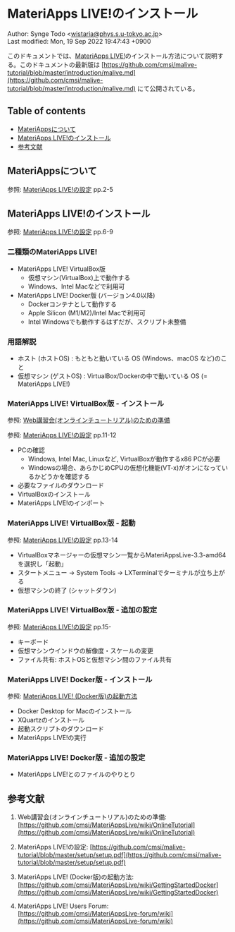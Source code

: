 # MateriApps LIVE!のインストール

Author: Synge Todo <<wistaria@phys.s.u-tokyo.ac.jp>>  
Last modified: Mon, 19 Sep 2022 19:47:43 +0900

このドキュメントでは、[MateriApps LIVE!](https://cmsi.github.io/MateriAppsLive/)のインストール方法について説明する。このドキュメントの最新版は [https://github.com/cmsi/malive-tutorial/blob/master/introduction/malive.md](https://github.com/cmsi/malive-tutorial/blob/master/introduction/malive.md) にて公開されている。

## Table of contents

* [MateriAppsについて](#materiappsについて)
* [MateriApps LIVE!のインストール](#materiapps-liveのインストール)
* [参考文献](#参考文献)

## MateriAppsについて

参照: [MateriApps LIVE!の設定](https://github.com/cmsi/malive-tutorial/blob/master/setup/setup.pdf) pp.2-5

## MateriApps LIVE!のインストール

参照: [MateriApps LIVE!の設定](https://github.com/cmsi/malive-tutorial/blob/master/setup/setup.pdf) pp.6-9

### 二種類のMateriApps LIVE!

* MateriApps LIVE! VirtualBox版
  * 仮想マシン(VirtualBox)上で動作する
  * Windows、Intel Macなどで利用可
* MateriApps LIVE! Docker版 (バージョン4.0以降)
  *  Dockerコンテナとして動作する
  * Apple Silicon (M1/M2)/Intel Macで利用可
  * Intel Windowsでも動作するはずだが、スクリプト未整備

### 用語解説

* ホスト (ホストOS) : もともと動いている OS (Windows、macOS など)のこと
* 仮想マシン (ゲストOS) : VirtualBox/Dockerの中で動いている OS (= MateriApps LIVE!)

### MateriApps LIVE! VirtualBox版 - インストール

参照: [Web講習会(オンラインチュートリアル)のための準備](https://github.com/cmsi/MateriAppsLive/wiki/OnlineTutorial)

参照: [MateriApps LIVE!の設定](https://github.com/cmsi/malive-tutorial/blob/master/setup/setup.pdf) pp.11-12

* PCの確認
  * Windows, Intel Mac, Linuxなど, VirtualBoxが動作するx86 PCが必要
  * Windowsの場合、あらかじめCPUの仮想化機能(VT-x)がオンになっているかどうかを確認する
* 必要なファイルのダウンロード
* VirtualBoxのインストール
* MateriApps LIVE!のインポート

### MateriApps LIVE! VirtualBox版 - 起動

参照: [MateriApps LIVE!の設定](https://github.com/cmsi/malive-tutorial/blob/master/setup/setup.pdf) pp.13-14

* VirtualBoxマネージャーの仮想マシン一覧からMateriAppsLive-3.3-amd64を選択し「起動」
* スタートメニュー → System Tools → LXTerminalでターミナルが立ち上がる
* 仮想マシンの終了 (シャットダウン)

### MateriApps LIVE! VirtualBox版 - 追加の設定

参照: [MateriApps LIVE!の設定](https://github.com/cmsi/malive-tutorial/blob/master/setup/setup.pdf) pp.15-

* キーボード
* 仮想マシンウインドウの解像度・スケールの変更
* ファイル共有: ホストOSと仮想マシン間のファイル共有

### MateriApps LIVE! Docker版 - インストール

参照: [MateriApps LIVE! (Docker版)の起動方法](https://github.com/cmsi/MateriAppsLive/wiki/GettingStartedDocker)

* Docker Desktop for Macのインストール
* XQuartzのインストール
* 起動スクリプトのダウンロード
* MateriApps LIVE!の実行

### MateriApps LIVE! Docker版 - 追加の設定

* MateriApps LIVE!とのファイルのやりとり

## 参考文献

1. Web講習会(オンラインチュートリアル)のための準備: 
 [https://github.com/cmsi/MateriAppsLive/wiki/OnlineTutorial](https://github.com/cmsi/MateriAppsLive/wiki/OnlineTutorial)

2. MateriApps LIVE!の設定: [https://github.com/cmsi/malive-tutorial/blob/master/setup/setup.pdf](https://github.com/cmsi/malive-tutorial/blob/master/setup/setup.pdf)

3. MateriApps LIVE! (Docker版)の起動方法: [https://github.com/cmsi/MateriAppsLive/wiki/GettingStartedDocker](https://github.com/cmsi/MateriAppsLive/wiki/GettingStartedDocker)

4.  MateriApps LIVE! Users Forum: [https://github.com/cmsi/MateriAppsLive-forum/wiki](https://github.com/cmsi/MateriAppsLive-forum/wiki)
